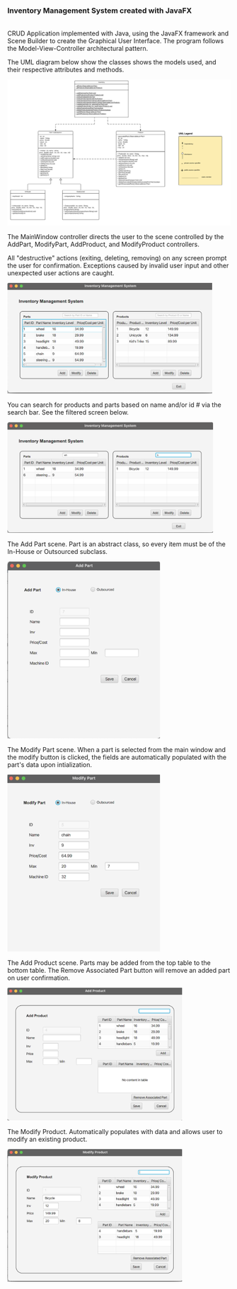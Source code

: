 ### Inventory Management System created with JavaFX

<br/>
CRUD Application implemented with Java, using the JavaFX framework and 
Scene Builder to create the Graphical User Interface. The program follows the
Model-View-Controller architectural pattern.

The UML diagram below show the classes shows the models used, and their 
respective attributes and methods.

<img src="src/main/resources/readme/UMLdiagram.png" alt="UML diagram"/>

The MainWindow controller directs the user to the scene controlled by the AddPart, ModifyPart, AddProduct, and ModifyProduct controllers.

All "destructive" actions (exiting, deleting, removing) on any screen prompt the user for confirmation. Exceptions caused by invalid user input and other unexpected user actions are caught.

<img src="src/main/resources/readme/mainwindow.png" alt="Main window" height="250px"/>

You can search for products and parts based on name and/or id # via 
the search bar. See the filtered screen below.

<img src="src/main/resources/readme/filteredMainWindow.png" alt="Filtered main window" height="250px"/>

The Add Part scene. Part is an abstract class, so every item must be of the In-House or Outsourced subclass.

<img src="src/main/resources/readme/addinhousepart.png" alt="Add In-House Part" height="400px"/>

The Modify Part scene. When a part is selected from the main window and the modify button is clicked, the fields are automatically populated with the part's data upon intialization.

<img src="src/main/resources/readme/modifyinhousepart.png" alt="Modify In-House Part" height="400px"/>

The Add Product scene. Parts may be added from the top table to the bottom table. The Remove Associated Part button will remove an added part on user confirmation.

<img src="src/main/resources/readme/addproduct.png" alt="Add Product" height="300px" />

The Modify Product. Automatically populates with data and allows user to modify an existing product.

<img src="src/main/resources/readme/ModifyProduct.png" alt="Modify Product" height="300px" />